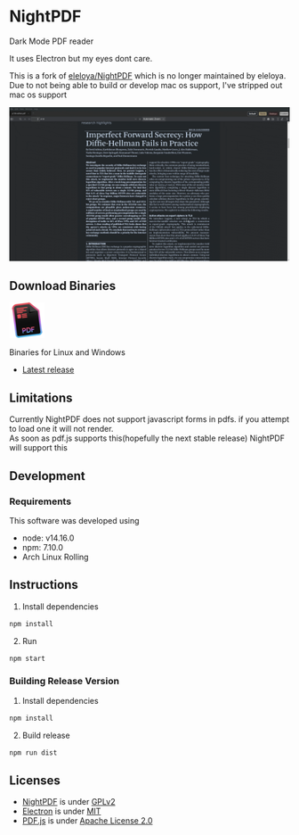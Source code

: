 # NightPDF

Dark Mode PDF reader

It uses Electron but my eyes dont care.

This is a fork of [eleloya/NightPDF](https://github.com/eleloya/NightPDF) which is no longer maintained by eleloya. Due to not being able to build or develop mac os support, I've stripped out mac os support


![NightPDF screencast](docs/nightpdf.gif?raw=true)

## Download Binaries

![NightPDF logo](docs/nightpdf_small.png?raw=true)

Binaries for Linux and Windows

- [Latest release](https://github.com/advaithm/NightPDF/releases/latest)

## Limitations
Currently NightPDF does not support javascript forms in pdfs. if you attempt to load one it will not render.</br>
As soon as pdf.js supports this(hopefully the next stable release) NightPDF will support this

## Development

### Requirements

This software was developed using
- node: v14.16.0
- npm: 7.10.0
- Arch Linux Rolling

## Instructions

1. Install dependencies
```bash
npm install
```
2. Run
```bash
npm start
```
### Building Release Version

1. Install dependencies
```bash
npm install
```

2. Build release
```bash
npm run dist
```


## Licenses

- [NightPDF](https://github.com/advaithm/NightPDF) is under [GPLv2](LICENSE)
- [Electron](https://github.com/electron/electron) is under [MIT](https://github.com/electron/electron/blob/master/LICENSE)
- [PDF.js](https://mozilla.github.io/pdf.js/) is under [Apache License 2.0](https://github.com/mozilla/pdf.js/blob/master/LICENSE)
